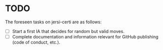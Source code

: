 # TODO
The foreseen tasks on jersi-certi are as follows:

- [ ] Start a first IA that decides for random but valid moves.
- [ ] Complete documentation and information relevant for GitHub publishing (code of conduct, etc.).